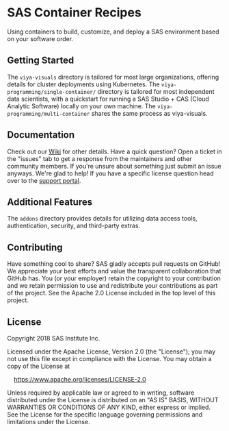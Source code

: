 # SAS Container Recipes
Using containers to build, customize, and deploy a SAS environment based on your software order.

## Getting Started
The `viya-visuals` directory is tailored for most large organizations, offering details for cluster deployments using Kubernetes.
The `viya-programming/single-container/` directory is tailored for most independent data scientists, with a quickstart for running a SAS Studio + CAS (Cloud Analytic Software) locally on your own machine.
The `viya-programming/multi-container` shares the same process as viya-visuals.

## Documentation
Check out our [Wiki](https://github.com/sassoftware/sas-container-recipes/wiki) for other details.
Have a quick question? Open a ticket in the "issues" tab to get a response from the maintainers and other community members. If you're unsure about something just submit an issue anyways. We're glad to help!
If you have a specific license question head over to the [support portal](https://support.sas.com/en/support-home.html).

## Additional Features
The `addons` directory provides details for utilizing data access tools, authentication, security, and third-party extras.

## Contributing
Have something cool to share? SAS gladly accepts pull requests on GitHub! We appreciate your best efforts and value the transparent collaboration that GitHub has.
You (or your employer) retain the copyright to your contribution and we retain permission to use and redistribute your contributions as part of the project. See the Apache 2.0 License included in the top level of this project.

## License
Copyright 2018 SAS Institute Inc.

Licensed under the Apache License, Version 2.0 (the "License");
you may not use this file except in compliance with the License.
You may obtain a copy of the License at

&nbsp;&nbsp;&nbsp;&nbsp;https://www.apache.org/licenses/LICENSE-2.0

Unless required by applicable law or agreed to in writing, software
distributed under the License is distributed on an "AS IS" BASIS,
WITHOUT WARRANTIES OR CONDITIONS OF ANY KIND, either express or implied.
See the License for the specific language governing permissions and
limitations under the License.
